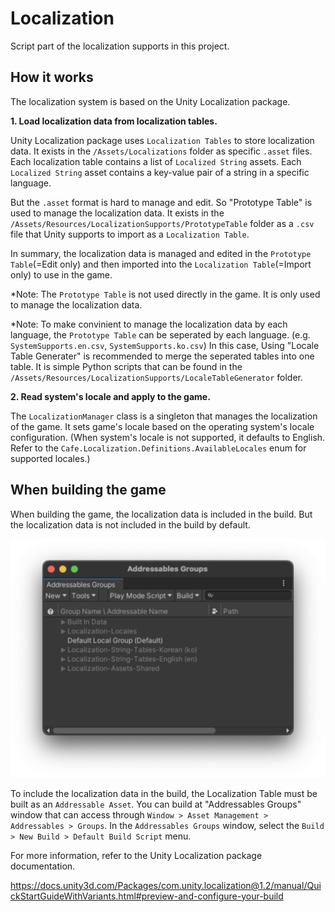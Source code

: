 # Localization

Script part of the localization supports in this project.

## How it works

The localization system is based on the Unity Localization package.

**1. Load localization data from localization tables.**

Unity Localization package uses `Localization Tables` to store localization data. It exists in the `/Assets/Localizations` folder as specific `.asset` files. Each localization table contains a list of `Localized String` assets. Each `Localized String` asset contains a key-value pair of a string in a specific language.

But the `.asset` format is hard to manage and edit. So "Prototype Table" is used to manage the localization data. It exists in the `/Assets/Resources/LocalizationSupports/PrototypeTable` folder as a `.csv` file that Unity supports to import as a `Localization Table`.

In summary, the localization data is managed and edited in the `Prototype Table`(=Edit only) and then imported into the `Localization Table`(=Import only) to use in the game.

\*Note: The `Prototype Table` is not used directly in the game. It is only used to manage the localization data.

\*Note: To make convinient to manage the localization data by each language, the `Prototype Table` can be seperated by each language. (e.g. `SystemSupports.en.csv`, `SystemSupports.ko.csv`) In this case, Using "Locale Table Generater" is recommended to merge the seperated tables into one table. It is simple Python scripts that can be found in the `/Assets/Resources/LocalizationSupports/LocaleTableGenerator` folder.

**2. Read system's locale and apply to the game.**

The `LocalizationManager` class is a singleton that manages the localization of the game. It sets game's locale based on the operating system's locale configuration. (When system's locale is not supported, it defaults to English. Refer to the `Cafe.Localization.Definitions.AvailableLocales` enum for supported locales.)

## When building the game

When building the game, the localization data is included in the build. But the localization data is not included in the build by default.

![alt text](./.github/addressables-groups-window.png)

To include the localization data in the build, the Localization Table must be built as an `Addressable Asset`. You can build at "Addressables Groups" window that can access through `Window > Asset Management > Addressables > Groups`. In the `Addressables Groups` window, select the `Build > New Build > Default Build Script` menu.

For more information, refer to the Unity Localization package documentation.

https://docs.unity3d.com/Packages/com.unity.localization@1.2/manual/QuickStartGuideWithVariants.html#preview-and-configure-your-build
